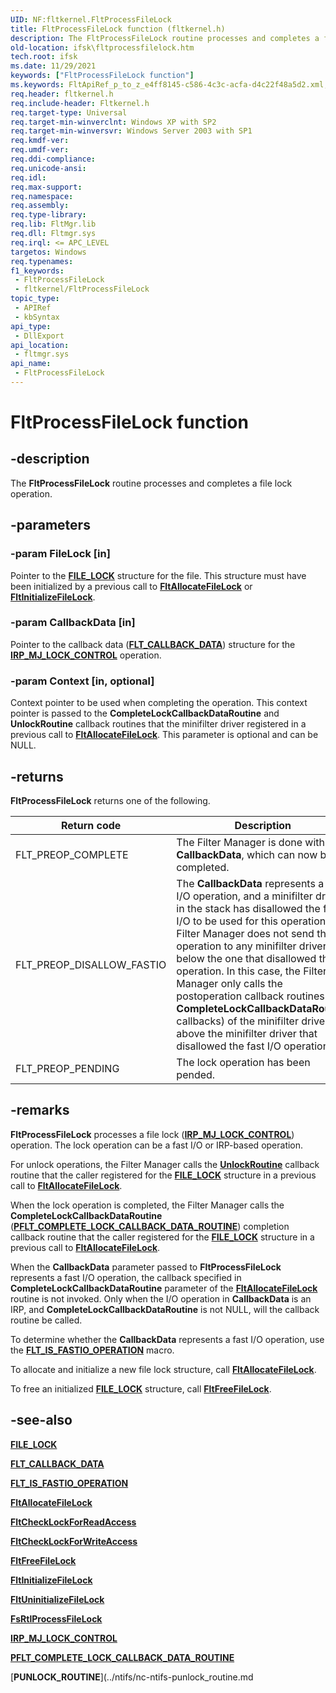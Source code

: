 ```yaml
---
UID: NF:fltkernel.FltProcessFileLock
title: FltProcessFileLock function (fltkernel.h)
description: The FltProcessFileLock routine processes and completes a file lock operation.
old-location: ifsk\fltprocessfilelock.htm
tech.root: ifsk
ms.date: 11/29/2021
keywords: ["FltProcessFileLock function"]
ms.keywords: FltApiRef_p_to_z_e4ff8145-c586-4c3c-acfa-d4c22f48a5d2.xml, FltProcessFileLock, FltProcessFileLock routine [Installable File System Drivers], fltkernel/FltProcessFileLock, ifsk.fltprocessfilelock
req.header: fltkernel.h
req.include-header: Fltkernel.h
req.target-type: Universal
req.target-min-winverclnt: Windows XP with SP2
req.target-min-winversvr: Windows Server 2003 with SP1
req.kmdf-ver: 
req.umdf-ver: 
req.ddi-compliance: 
req.unicode-ansi: 
req.idl: 
req.max-support: 
req.namespace: 
req.assembly: 
req.type-library: 
req.lib: FltMgr.lib
req.dll: Fltmgr.sys
req.irql: <= APC_LEVEL
targetos: Windows
req.typenames: 
f1_keywords:
 - FltProcessFileLock
 - fltkernel/FltProcessFileLock
topic_type:
 - APIRef
 - kbSyntax
api_type:
 - DllExport
api_location:
 - fltmgr.sys
api_name:
 - FltProcessFileLock
---
```


# FltProcessFileLock function

## -description

The **FltProcessFileLock** routine processes and completes a file lock operation.

## -parameters

### -param FileLock [in]

Pointer to the [**FILE_LOCK**](../ntifs/ns-ntifs-file_lock.md) structure for the file. This structure must have been initialized by a previous call to [**FltAllocateFileLock**](nf-fltkernel-fltallocatefilelock.md) or [**FltInitializeFileLock**](nf-fltkernel-fltinitializefilelock.md).

### -param CallbackData [in]

Pointer to the callback data ([**FLT_CALLBACK_DATA**](ns-fltkernel-_flt_callback_data.md)) structure for the [**IRP_MJ_LOCK_CONTROL**](/windows-hardware/drivers/ifs/irp-mj-lock-control) operation.

### -param Context [in, optional]

Context pointer to be used when completing the operation. This context pointer is passed to the **CompleteLockCallbackDataRoutine** and **UnlockRoutine** callback routines that the minifilter driver registered in a previous call to [**FltAllocateFileLock**](nf-fltkernel-fltallocatefilelock.md). This parameter is optional and can be NULL.

## -returns

**FltProcessFileLock** returns one of the following.

| Return code | Description |
| ----------- | ----------- |
| FLT_PREOP_COMPLETE  | The Filter Manager is done with the **CallbackData**, which can now be completed. |
| FLT_PREOP_DISALLOW_FASTIO | The **CallbackData** represents a fast I/O operation, and a minifilter driver in the stack has disallowed the fast I/O to be used for this operation. The Filter Manager does not send the operation to any minifilter drivers below the one that disallowed the operation. In this case, the Filter Manager only calls the postoperation callback routines (and **CompleteLockCallbackDataRoutine** callbacks) of the minifilter drivers above the minifilter driver that disallowed the fast I/O operation. |
| FLT_PREOP_PENDING | The lock operation has been pended. |

## -remarks

**FltProcessFileLock** processes a file lock ([**IRP_MJ_LOCK_CONTROL**](/windows-hardware/drivers/ifs/irp-mj-lock-control)) operation. The lock operation can be a fast I/O or IRP-based operation.

For unlock operations, the Filter Manager calls the [**UnlockRoutine**](../ntifs/nc-ntifs-punlock_routine.md) callback routine that the caller registered for the [**FILE_LOCK**](../ntifs/ns-ntifs-file_lock.md) structure in a previous call to [**FltAllocateFileLock**](nf-fltkernel-fltallocatefilelock.md).

When the lock operation is completed, the Filter Manager calls the **CompleteLockCallbackDataRoutine** ([**PFLT_COMPLETE_LOCK_CALLBACK_DATA_ROUTINE**](nc-fltkernel-pflt_complete_lock_callback_data_routine.md)) completion callback routine that the caller registered for the [**FILE_LOCK**](../ntifs/ns-ntifs-file_lock.md) structure in a previous call to [**FltAllocateFileLock**](nf-fltkernel-fltallocatefilelock.md).

When the **CallbackData** parameter passed to **FltProcessFileLock** represents a fast I/O operation, the callback specified in **CompleteLockCallbackDataRoutine** parameter of the [**FltAllocateFileLock**](nf-fltkernel-fltallocatefilelock.md) routine is not invoked. Only when the I/O operation in **CallbackData** is an IRP, and **CompleteLockCallbackDataRoutine** is not NULL, will the callback routine be called.

To determine whether the **CallbackData** represents a fast I/O operation, use the [**FLT_IS_FASTIO_OPERATION**](nf-fltkernel-flt_is_fastio_operation.md) macro.

To allocate and initialize a new file lock structure, call [**FltAllocateFileLock**](nf-fltkernel-fltallocatefilelock.md).

To free an initialized [**FILE_LOCK**](../ntifs/ns-ntifs-file_lock.md) structure, call [**FltFreeFileLock**](nf-fltkernel-fltfreefilelock.md).

## -see-also

[**FILE_LOCK**](../ntifs/ns-ntifs-file_lock.md)

[**FLT_CALLBACK_DATA**](ns-fltkernel-_flt_callback_data.md)

[**FLT_IS_FASTIO_OPERATION**](nf-fltkernel-flt_is_fastio_operation.md)

[**FltAllocateFileLock**](nf-fltkernel-fltallocatefilelock.md)

[**FltCheckLockForReadAccess**](nf-fltkernel-fltchecklockforreadaccess.md)

[**FltCheckLockForWriteAccess**](nf-fltkernel-fltchecklockforwriteaccess.md)

[**FltFreeFileLock**](nf-fltkernel-fltfreefilelock.md)

[**FltInitializeFileLock**](nf-fltkernel-fltinitializefilelock.md)

[**FltUninitializeFileLock**](nf-fltkernel-fltuninitializefilelock.md)

[**FsRtlProcessFileLock**](../ntifs/nf-ntifs-_fsrtl_advanced_fcb_header-fsrtlprocessfilelock.md)

[**IRP_MJ_LOCK_CONTROL**](/windows-hardware/drivers/ifs/irp-mj-lock-control)

[**PFLT_COMPLETE_LOCK_CALLBACK_DATA_ROUTINE**](nc-fltkernel-pflt_complete_lock_callback_data_routine.md)

[**PUNLOCK_ROUTINE**](../ntifs/nc-ntifs-punlock_routine.md
